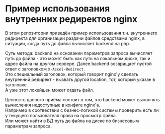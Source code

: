 # Пример использования внутренних редиректов nginx

В этом репозитории приведён пример использования т.н. внутреннего редиректа для организации раздачи файлов
средствами nginx, в ситуации, когда путь до файла вычисляет backend на php.

Суть метода: backend на основании параметров запроса вычисляет путь до файла - это может быть как путь на локальном диске,
так и адрес файла на другом сервере. Далее backend возвращает пустой ответ с заголовком `X-Accel-Redirect`.  
Это специальный заголовок, который говорит nginx'у сделать внутренний редирект - вызвать другой location, тот, который указан в заголовке.  
А уже этот локейшен может отдать файл.

Ценность данного приёма состоит в том, что backend может выполнять вычисления недоступные в конфиге nginx'a.  
Например в соотвествии с бизнес-логикой системы проверить есть ли у текущего пользователя права на просмотр файла.  
Или может найти в БД путь до файла на диске по бизнесовым параметрам запроса.